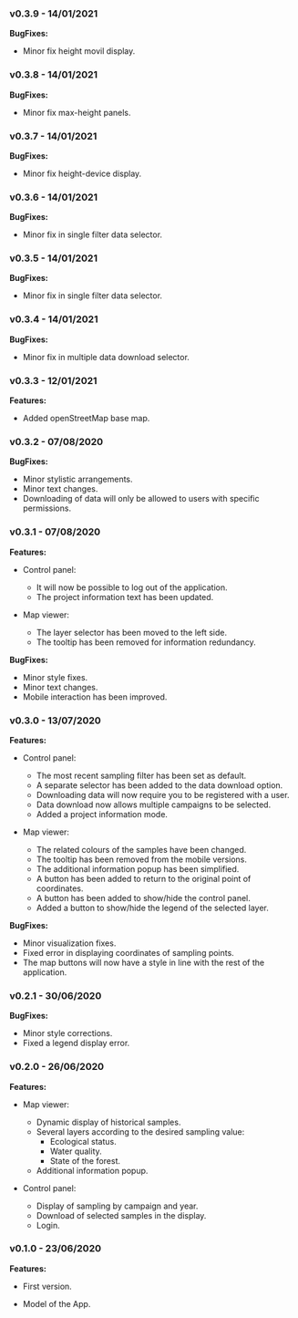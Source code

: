 ### **v0.3.9** - 14/01/2021


**BugFixes:**

- Minor fix height movil display.


### **v0.3.8** - 14/01/2021


**BugFixes:**

- Minor fix max-height panels.


### **v0.3.7** - 14/01/2021


**BugFixes:**

- Minor fix height-device display.


### **v0.3.6** - 14/01/2021


**BugFixes:**

- Minor fix in single filter data selector.


### **v0.3.5** - 14/01/2021


**BugFixes:**

- Minor fix in single filter data selector.


### **v0.3.4** - 14/01/2021


**BugFixes:**

- Minor fix in multiple data download selector.


### **v0.3.3** - 12/01/2021


**Features:**

- Added openStreetMap base map.


### **v0.3.2** - 07/08/2020


**BugFixes:**

- Minor stylistic arrangements.
- Minor text changes.
- Downloading of data will only be allowed to users with specific permissions.


### **v0.3.1** - 07/08/2020


**Features:**

- Control panel:
  - It will now be possible to log out of the application.
  - The project information text has been updated.

- Map viewer:
  - The layer selector has been moved to the left side.
  - The tooltip has been removed for information redundancy.

**BugFixes:**

- Minor style fixes.
- Minor text changes.
- Mobile interaction has been improved.


### **v0.3.0** - 13/07/2020

  
**Features:**

- Control panel:
  - The most recent sampling filter has been set as default.
  - A separate selector has been added to the data download option.
  - Downloading data will now require you to be registered with a user.
  - Data download now allows multiple campaigns to be selected.
  - Added a project information mode.

- Map viewer:
  - The related colours of the samples have been changed.
  - The tooltip has been removed from the mobile versions.
  - The additional information popup has been simplified.
  - A button has been added to return to the original point of coordinates.
  - A button has been added to show/hide the control panel.
  - Added a button to show/hide the legend of the selected layer.

**BugFixes:**

- Minor visualization fixes.
- Fixed error in displaying coordinates of sampling points.
- The map buttons will now have a style in line with the rest of the application.


### **v0.2.1** - 30/06/2020

  
**BugFixes:**

- Minor style corrections.
- Fixed a legend display error.


### **v0.2.0** - 26/06/2020

  
**Features:**

- Map viewer:
  - Dynamic display of historical samples.
  - Several layers according to the desired sampling value:
    - Ecological status.
    - Water quality.
    - State of the forest.
  - Additional information popup.

- Control panel:
  - Display of sampling by campaign and year.
  - Download of selected samples in the display.
  - Login.


### **v0.1.0** - 23/06/2020

  
**Features:**

- First version.

- Model of the App.